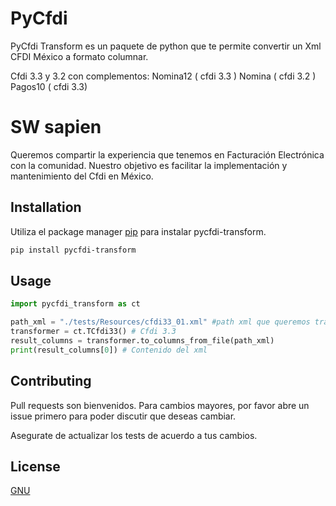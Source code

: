 # PyCfdi

PyCfdi Transform es un paquete de python que te permite convertir un Xml CFDI México a formato columnar.

Cfdi 3.3 y 3.2 con complementos:
    Nomina12 ( cfdi 3.3 )
    Nomina ( cfdi 3.2 )
    Pagos10 ( cfdi 3.3)

# SW sapien

Queremos compartir la experiencia que tenemos en Facturación Electrónica con la comunidad. Nuestro objetivo es facilitar la implementación y mantenimiento del Cfdi en México.

## Installation

Utiliza el package manager [pip](https://pip.pypa.io/en/stable/) para instalar pycfdi-transform.

```bash
pip install pycfdi-transform
```

## Usage

```python
import pycfdi_transform as ct

path_xml = "./tests/Resources/cfdi33_01.xml" #path xml que queremos transformar
transformer = ct.TCfdi33() # Cfdi 3.3
result_columns = transformer.to_columns_from_file(path_xml)
print(result_columns[0]) # Contenido del xml
```

## Contributing
Pull requests son bienvenidos. Para cambios mayores, por favor abre un issue primero para poder discutir que deseas cambiar.

Asegurate de actualizar los tests de acuerdo a tus cambios.

## License
[GNU](https://www.gnu.org/licenses/gpl-3.0.html)